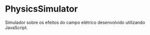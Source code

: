 # PhysicsSimulator

Simulador sobre os efeitos do campo elétrico desenvolvido utilizando JavaScript.
